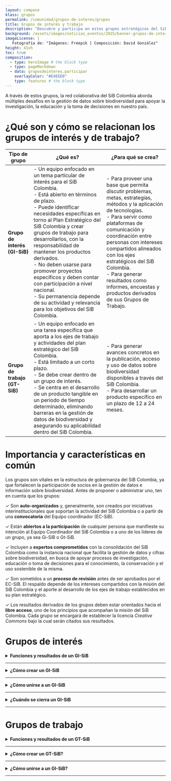 ```yaml
---
layout: compose
klass: grupos
permalink: /comunidad/grupos-de-interes/grupos
title: Grupos de interés y trabajo
description: "Descubre y participa en estos grupos estratégicos del SiB Colombia."
background: /assets/images/noticias_eventos/2025/banner-grupos-de-interes-y-trabajo.png
imageLicense: |
   Fotografía de: "Imágenes: Freepik | Composición: David González"
height: 41vh
toc: true
composition:
  - type: heroImage # the block type
  - type: pageMarkdown
  - data: gruposdeinteres.participar
    overlayColor: "#E4EEE0"
    type: features # the block type
---
```


A través de estos grupos, la red colaborativa del SiB Colombia aborda múltiples desafíos en la gestión de datos sobre biodiversidad para apoyar la investigación, la educación y la toma de decisiones en nuestro país.


# ¿Qué son y cómo se relacionan los grupos de interés y de trabajo?

| Tipo de grupo | ¿Qué es? | ¿Para qué se crea? | 
|---|---|---|
| <b>Grupo de interés (GI-SiB)</b> | - Un equipo enfocado en un tema particular de interés para el SiB Colombia.<br> - Está abierto en términos de plazo.<br> - Puede identificar necesidades específicas en torno al Plan Estratégico del SiB Colombia y crear grupos de trabajo para desarrollarlos, con la responsabilidad de mantener los productos derivados.<br>- No deben usarse para promover proyectos específicos y deben contar con participación a nivel nacional.<br>- Su permanencia depende de su actividad y relevancia para los objetivos del SiB Colombia. | - Para proveer una base que permita discutir problemas, metas, estrategias, métodos y la aplicación de tecnologías. <br> - Para servir como plataformas de comunicación y coordinación entre personas con intereses compartidos alineados con los ejes estratégicos del SiB Colombia.<br>- Para generar resultados como informes, encuestas y productos derivados de sus Grupos de Trabajo. |
| <b>Grupo de trabajo (GT-SiB)</b> | - Un equipo enfocado en una tarea específica que aporta a los ejes de trabajo y actividades del plan estratégico del SiB Colombia.<br>- Está limitado a un corto plazo.<br> - Se debe crear dentro de un grupo de interés.<br>- Se centra en el desarrollo de un producto tangible en un periodo de tiempo determinado, eliminando barreras en la gestión de datos de biodiversidad y asegurando su aplicabilidad dentro del SiB Colombia. |- Para generar avances concretos en la publicación, acceso y uso de datos sobre biodiversidad disponibles a través del SiB Colombia.<br>- Para desarrollar un producto específico en un plazo de 12 a 24 meses. |

#  Importancia y características en común

Los grupos son vitales en la estructura de gobernanza del SiB Colombia, ya que fortalecen la participación de socios en la gestión de datos e información sobre biodiversidad. Antes de proponer o administrar uno, ten en cuenta que los grupos:

 ✓ Son **auto-organizados** y, generalmente, son creados por iniciativas interinstitucionales que soportan la actividad del SiB Colombia o a partir de una **convocatoria** del Equipo coordinador (EC-SiB).

 ✓ Están **abiertos a la participación** de cualquier persona que manifieste su intención al Equipo Coordinador del SiB Colombia o a uno de los líderes de un grupo, ya sea Gi-SiB o Gt-SiB.

 ✓ Incluyen a **expertos comprometidos** con la consolidación del SiB Colombia como la instancia nacional que facilita la gestión de datos y cifras sobre biodiversidad, en busca de apoyar procesos de investigación, educación o toma de decisiones para el conocimiento, la conservación y el uso sostenible de la misma.

 ✓ Son sometidos a un **proceso de revisión** antes de ser aprobados por el EC-SiB. El respaldo depende de los intereses compartidos con la misión del SiB Colombia y el aporte al desarrollo de los ejes de trabajo establecidos en su plan estratégico.

 ✓ Los resultados derivados de los grupos deben estar orientados hacia el **libre acceso**, uno de los principios que acompañan la misión del SiB Colombia. Cada  grupo se encargará de establecer la licencia *Creative Commons* bajo la cual serán citados sus resultados.  

# Grupos de interés

<details>

  <summary markdown="span"><b>Funciones y resultados de un GI-SiB</b></summary>
  
  <br>
  
  <p>Un GI-SiB puede desempeñar una o varias de las siguientes funciones:</p>
  <blockquote>
    <p>- <strong>Facilitar la creación de Grupos de Trabajo (GT-SiB)</strong> para desarrollar acciones específicas mediante estudios de caso.</p>
    <p>- <strong>Apoyar la comunicación y coordinación</strong> entre GI-SiB o GT-SIB con afinidades temáticas (ej. monitoreo de biodiversidad, colecciones biológicas, normatividad).</p>
    <p>- <strong>Fomentar la articulación</strong> entre diferentes grupos orientados a temas específicos (ej. todos los grupos de listas de especies o de colecciones biológicas).</p>
    <p>- Articular comunidades externas</strong> al SiB Colombia, promoviendo sinergias y atrayendo nuevos miembros.</p>
    <p>- Antes de su reconocimiento oficial, los GI pasan por un <strong>proceso de revisión</strong> basado en los siguientes criterios:</p>
      <ol>
        <li>Definición de entre dos y cuatro co-líderes.</li>
        <li>Participación de expertos nacionales.</li>
        <li>Existencia de un mecanismo de comunicación y coordinación sobre el tema de interés.</li>
        <li>No promover un producto específico.</li>
        <li>No superponerse con GI o GT ya existentes.</li>
      </ol>
  </blockquote>

</details>

___

<details>

  <summary markdown="span"><b> ¿Cómo crear un GI-SiB</b></summary>

  <br>
  
  <p>Para crear un GI-SiB, se debe presentar una <strong>propuesta siguiendo la plantilla <a href="https://docs.google.com/document/d/1CisSoHSZ05wCVrTpgqK7Bn_LWdQgx_p2VnsuOcrAQdM/edit?usp=sharing" target="_blank">Propuesta de intención Grupo de interés</a></strong>, donde se describan sus actividades y se designen entre dos y cuatro co-líderes.</p>
  
  <p>El documento debe enviarse al correo <a href="mailto:sib@humboldt.org.co" target="_blank">sib@humboldt.org.co</a>. Una vez recibido:</p>
  
  <ol>
    <li>El EC-SiB se contactará con los proponentes.</li>
    <li>La propuesta será enviada al <strong>Comité Técnico (CT-SiB)</strong> para su revisión.</li>
    <li>El CT-SiB tendrá hasta cuatro semanas para analizar el documento y emitir una de las siguientes respuestas:
      <blockquote>
        <p>- <strong>Aprobado sin modificaciones</strong>: El grupo es reconocido y puede iniciar actividades.</p>
        <p>- <strong>Aprobado con revisiones</strong>: Se requiere ajustar la propuesta antes del reconocimiento oficial.</p>
        <p>- <strong>Relevante, pero no aprobado</strong>: La idea es válida, pero necesita mayor desarrollo antes de su aprobación. Se brindarán recomendaciones para su fortalecimiento.</p>
        <p>- <strong>No aprobado</strong>: La propuesta no se ajusta a los objetivos del SiB Colombia o a sus criterios de aprobación. Se explicarán los motivos del rechazo.</p>
      </blockquote>
    </li>
  </ol>
  
  <p>Tras la aprobación, el EC-SiB contactará nuevamente al grupo para iniciar sus actividades.</p>

</details>

___

<details>

  <summary markdown="span"><b>¿Cómo unirse a un GI-SiB</b></summary>
  
  <br>
  
  <p>Cualquier persona interesada puede unirse a un GI-SiB contactando a uno de sus líderes a través de la página del grupo. Estos grupos incluyen expertos de la comunidad del SiB Colombia comprometidos con su misión de facilitar la publicación, acceso y uso de datos sobre biodiversidad.</p>

</details>

___

<details>

  <summary markdown="span"><b>¿Cuándo se cierra un GI-SiB</b></summary>
  
  <br>
  
  Si un grupo de interés <strong>no muestra actividad durante un año</strong>, el EC- SiB lo contactará para evaluar oportunidades de reactivación. En caso de inactividad prolongada, el grupo podrá ser declarado inactivo.

</details>

___

# Grupos de trabajo

<details>
    <summary markdown="span"><b>Funciones y resultados de un GT-SiB</b></summary>
<br>

<p>Los GT-SiB pueden abordar aspectos como:</p>
<ol>
  <li><strong>Publicación de datos</strong>: Estrategias para mejorar la cantidad y calidad de datos disponibles.</li>
  <li><strong>Interoperabilidad y reutilización</strong>: Métodos para integrar y aprovechar los datos en distintos sistemas.</li> 
  <li><strong>Análisis de datos</strong>: Desarrollo de herramientas o metodologías para interpretar y usar datos sobre biodiversidad.</li> 
  <li><strong>Administración y preservación de datos</strong>: Prácticas para garantizar la integridad y accesibilidad de los datos.</li>
  <li><strong>Buenas prácticas</strong>: Recomendaciones y estándares que favorezcan la misión del SiB Colombia.</li>
</ol>

</details>

___

<details id="como-crear-un-gt-sib">
    <summary markdown="span"><b>¿Cómo crear un GT-SiB?</b></summary>
<br>

<p>Crear un GT-SiB implica un mayor compromiso que formar parte de un GI-SiB. Para ello, es necesario:</p>
<ol>
  <li>Elaborar la propuesta siguiendo la plantilla <strong><a href="http://docs.google.com/document/d/1MDZMQMUZHoRDzZl-VYJB1woqEERo5Q1lpvF6PYhZWDY/edit" target="_blank">Propuesta de intención grupo de trabajo</a></strong>.</li>
  <li>Enviar la propuesta al EC-SiB a través del correo <strong><a href="mailto:sib@humboldt.org.co" target="_blank">sib@humboldt.org.co</a></strong>.</li>
  <li>El EC-SiB se contactará para acompañar el proceso.
<br>
     <br>
    <strong>Criterios de revisión</strong><br>
     <br>
    <p>El <strong>Equipo coordinador (EC-SiB)</strong> y el <strong>Comité técnico (CT-SiB)</strong> evaluarán la propuesta con base en los siguientes criterios:</p>
    <blockquote>
      <p>- Alineación con la <strong>visión y misión</strong> del SiB Colombia.</p>
      <p>- Participación de <strong>2 a 4 co-líderes</strong> responsables.</p>
      <p>- Resultados <strong>concretos y medibles</strong>.</p>
      <p>- <strong>Impacto en la publicación</strong>, acceso o uso de datos sobre biodiversidad.</p>
      <p>- <strong>Factibilidad</strong> dentro del periodo de 12-24 meses.</p>
      <p>- <strong>Valor agregado</strong> en relación con otros esfuerzos de la comunidad.</p>
    </blockquote>
    <strong>Evaluación</strong><br>
    <blockquote>
      <p>- El CT-SiB revisa la propuesta en un periodo de <strong>al menos cuatro semanas</strong>.</p>
      <p>- Si hay comentarios significativos, se espera que el grupo de trabajo envíe nuevamente la propuesta ajustada, basado en los comentarios hechos durante la revisión.</p>
    </blockquote>
    <strong>Decisión final del CT-SiB</strong><br>
    <blockquote>
      <p>- <strong>Reconocido y respaldado</strong>: El grupo es aprobado y puede iniciar actividades.</p>
      <p>- <strong>Reconocido con ajustes</strong>: Se solicita modificar algunos aspectos antes de la aprobación final.</p>
      <p>- <strong>Pertinente pero no respaldado actualmente</strong>: La propuesta necesita madurar antes de su aprobación.</p>
      <p>- <strong>No respaldado</strong>: La idea no se ajusta a los criterios del SiB Colombia.</p>
    </blockquote>
  </li>
</ol>
<p>Una vez aprobada la propuesta, el EC-SiB se pondrá en contacto con los líderes del grupo para coordinar el inicio de actividades.</p>

</details>

___

<details>
    <summary markdown="span"><b>¿Cómo unirse a un GI-SiB?</b></summary>
<br>

Puedes consultar la lista de GT-SIB activos y algunas ideas de nuevos grupos. Para unirte, contacta directamente a uno de los líderes en la página del grupo.

</details>

___
